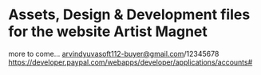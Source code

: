 Assets, Design & Development files for the website Artist Magnet
=============

more to come...
arvindyuvasoft112-buyer@gmail.com/12345678
https://developer.paypal.com/webapps/developer/applications/accounts#